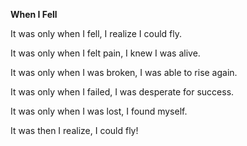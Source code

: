 **When I Fell**

It was only when I fell,
I realize I could fly.

It was only when I felt pain,
I knew I was alive.

It was only when I was broken,
I was able to rise again.

It was only when I failed,
I was desperate for success.

It was only when I was lost,
I found myself.

It was then I realize,
I could fly!